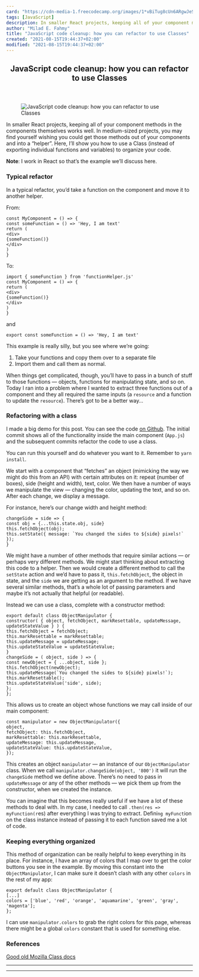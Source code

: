 ```yaml
---
card: "https://cdn-media-1.freecodecamp.org/images/1*vBiTug8cUn6ARgwJeSZv1Q.jpeg"
tags: [JavaScript]
description: In smaller React projects, keeping all of your component meth
author: "Milad E. Fahmy"
title: "JavaScript code cleanup: how you can refactor to use Classes"
created: "2021-08-15T19:44:37+02:00"
modified: "2021-08-15T19:44:37+02:00"
---
```

<div class="site-wrapper">
<main id="site-main" class="site-main outer">
<div class="inner">
<article class="post-full post tag-javascript tag-react tag-programming tag-front-end-development tag-tech ">
<header class="post-full-header">
<h1 class="post-full-title">JavaScript code cleanup: how you can refactor to use Classes</h1>
</header>
<figure class="post-full-image">
<picture>
<source media="(max-width: 700px)" sizes="1px" srcset="data:image/gif;base64,R0lGODlhAQABAIAAAAAAAP///yH5BAEAAAAALAAAAAABAAEAAAIBRAA7 1w">
<source media="(min-width: 701px)" sizes="(max-width: 800px) 400px,
(max-width: 1170px) 700px,
1400px" srcset="https://cdn-media-1.freecodecamp.org/images/1*vBiTug8cUn6ARgwJeSZv1Q.jpeg 300w,
https://cdn-media-1.freecodecamp.org/images/1*vBiTug8cUn6ARgwJeSZv1Q.jpeg 600w,
https://cdn-media-1.freecodecamp.org/images/1*vBiTug8cUn6ARgwJeSZv1Q.jpeg 1000w,
https://cdn-media-1.freecodecamp.org/images/1*vBiTug8cUn6ARgwJeSZv1Q.jpeg 2000w">
<img onerror="this.style.display='none'" src="https://cdn-media-1.freecodecamp.org/images/1*vBiTug8cUn6ARgwJeSZv1Q.jpeg" alt="JavaScript code cleanup: how you can refactor to use Classes">
</picture>
</figure>
<section class="post-full-content">
<div class="post-content">
<p>In smaller React projects, keeping all of your component methods in the components themselves works well. In medium-sized projects, you may find yourself wishing you could get those methods out of your components and into a “helper”. Here, I’ll show you how to use a Class (instead of exporting individual functions and variables) to organize your code.</p>
<p><strong>Note</strong>: I work in React so that’s the example we’ll discuss here.</p>
<h3 id="typical-refactor">Typical refactor</h3>
<p>In a typical refactor, you’d take a function on the component and move it to another helper.</p>
<p>From:</p><pre><code class="language-js">const MyComponent = () =&gt; {
const someFunction = () =&gt; 'Hey, I am text'
return (
&lt;div&gt;
{someFunction()}
&lt;/div&gt;
)
}</code></pre>
<p>To:</p><pre><code class="language-js">import { someFunction } from 'functionHelper.js'
const MyComponent = () =&gt; {
return (
&lt;div&gt;
{someFunction()}
&lt;/div&gt;
)
}</code></pre>
<p>and</p><pre><code>export const someFunction = () =&gt; 'Hey, I am text'</code></pre>
<p>This example is really silly, but you see where we’re going:</p>
<ol>
<li>Take your functions and copy them over to a separate file</li>
<li>Import them and call them as normal.</li>
</ol>
<p>When things get complicated, though, you’ll have to pass in a bunch of stuff to those functions — objects, functions for manipulating state, and so on. Today I ran into a problem where I wanted to extract three functions out of a component and they all required the same inputs (a <code>resource</code> and a function to update the <code>resource</code>). There’s got to be a better way…</p>
<h3 id="refactoring-with-a-class">Refactoring with a class</h3>
<p>I made a big demo for this post. You can see the code <a href="https://github.com/AmberWilkie/class-demo" rel="noopener">on Github</a>. The initial commit shows all of the functionality inside the main component (<code>App.js</code>) and the subsequent commits refactor the code to use a class.</p>
<p>You can run this yourself and do whatever you want to it. Remember to <code>yarn install</code>.</p>
<p>We start with a component that “fetches” an object (mimicking the way we might do this from an API) with certain attributes on it: repeat (number of boxes), side (height and width), text, color. We then have a number of ways we manipulate the view — changing the color, updating the text, and so on. After each change, we display a message.</p>
<p>For instance, here’s our change width and height method:</p><pre><code class="language-js">changeSide = side =&gt; {
const obj = {...this.state.obj, side}
this.fetchObject(obj);
this.setState({ message: `You changed the sides to ${side} pixels!` });
}</code></pre>
<p>We might have a number of other methods that require similar actions — or perhaps very different methods. We might start thinking about extracting this code to a helper. Then we would create a different method to call the <code>setState</code> action and we’d have to pass it, <code>this.fetchObject</code>, the object in state, and the <code>side</code> we are getting as an argument to the method. If we have several similar methods, that’s a whole lot of passing parameters and maybe it’s not actually that helpful (or readable).</p>
<p>Instead we can use a class, complete with a constructor method:</p><pre><code class="language-js">export default class ObjectManipulator {
constructor( { object, fetchObject, markResettable, updateMessage, updateStateValue } ) {
this.fetchObject = fetchObject;
this.markResettable = markResettable;
this.updateMessage = updateMessage;
this.updateStateValue = updateStateValue;
}
changeSide = ( object, side ) =&gt; {
const newObject = { ...object, side };
this.fetchObject(newObject);
this.updateMessage(`You changed the sides to ${side} pixels!`);
this.markResettable();
this.updateStateValue('side', side);
};
};</code></pre>
<p>This allows us to create an object whose functions we may call inside of our main component:</p><pre><code class="language-js">const manipulator = new ObjectManipulator({
object,
fetchObject: this.fetchObject,
markResettable: this.markResettable,
updateMessage: this.updateMessage,
updateStateValue: this.updateStateValue,
});</code></pre>
<p>This creates an object <code>manipulator</code> — an instance of our <code>ObjectManipulator</code> class. When we call <code>manipulator.changeSide(object, '800')</code> it will run the <code>changeSide</code> method we define above. There’s no need to pass in <code>updateMessage</code> or any of the other methods — we pick them up from the constructor, when we created the instance.</p>
<p>You can imagine that this becomes really useful if we have a lot of these methods to deal with. In my case, I needed to call <code>.then(res =&gt; myFunction(r</code>es) after everything I was trying to extract. Defini<code>ng myFunct</code>ion on the class instance instead of passing it to each function saved me a lot of code.</p>
<h3 id="keeping-everything-organized">Keeping everything organized</h3>
<p>This method of organization can be really helpful to keep everything in its place. For instance, I have an array of colors that I map over to get the color buttons you see in the example. By moving this constant into the <code>ObjectManipulator</code>, I can make sure it doesn’t clash with any other <code>colors</code> in the rest of my app:</p><pre><code class="language-js">export default class ObjectManipulator {
[...]
colors = ['blue', 'red', 'orange', 'aquamarine', 'green', 'gray', 'magenta'];
};</code></pre>
<p>I can use <code>manipulator.colors</code> to grab the right colors for this page, whereas there might be a global <code>colors</code> constant that is used for something else.</p>
<h3 id="references">References</h3>
<p><a href="https://developer.mozilla.org/en-US/docs/Web/JavaScript/Reference/Classes" rel="noopener">Good old Mozilla Class docs</a></p>
</div>
<hr>
<hr>
</section>
</article>
</div>
</main>
</div>
<!-- Google Tag Manager (noscript) -->
<!-- End Google Tag Manager (noscript) -->
